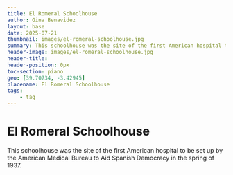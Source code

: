 ```yaml
---
title: El Romeral Schoolhouse
author: Gina Benavidez
layout: base
date: 2025-07-21
thumbnail: images/el-romeral-schoolhouse.jpg
summary: This schoolhouse was the site of the first American hospital to be set up by the American Medical Bureau to Aid Spanish Democracy in the spring of 1937. 
header-image: images/el-romeral-schoolhouse.jpg
header-title:
header-position: 0px
toc-section: piano
geo: [39.70734, -3.42945]
placename: El Romeral Schoolhouse
tags:
    - tag
---
```


# El Romeral Schoolhouse
This schoolhouse was the site of the first American hospital to be set up by the American Medical Bureau to Aid Spanish Democracy in the spring of 1937.